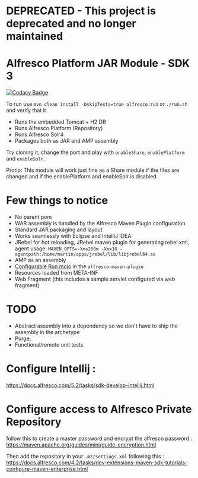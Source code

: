 # DEPRECATED - This project is deprecated and no longer maintained

# Alfresco Platform JAR Module - SDK 3

[![Codacy Badge](https://api.codacy.com/project/badge/Grade/d708fdf2a35342eda0fbe8d690e2cb69)](https://app.codacy.com/app/uw-it-edm/acs-act-as?utm_source=github.com&utm_medium=referral&utm_content=uw-it-edm/acs-act-as&utm_campaign=Badge_Grade_Dashboard)

To run use `mvn clean install -DskipTests=true alfresco:run` or `./run.sh` and verify that it 

 * Runs the embedded Tomcat + H2 DB 
 * Runs Alfresco Platform (Repository)
 * Runs Alfresco Solr4
 * Packages both as JAR and AMP assembly
 
 Try cloning it, change the port and play with `enableShare`, `enablePlatform` and `enableSolr`. 
 
 Protip: This module will work just fine as a Share module if the files are changed and 
 if the enablePlatform and enableSolr is disabled.
 
# Few things to notice

 * No parent pom
 * WAR assembly is handled by the Alfresco Maven Plugin configuration
 * Standard JAR packaging and layout
 * Works seamlessly with Eclipse and IntelliJ IDEA
 * JRebel for hot reloading, JRebel maven plugin for generating rebel.xml, agent usage: `MAVEN_OPTS=-Xms256m -Xmx1G -agentpath:/home/martin/apps/jrebel/lib/libjrebel64.so`
 * AMP as an assembly
 * [Configurable Run mojo](https://github.com/Alfresco/alfresco-sdk/blob/sdk-3.0/plugins/alfresco-maven-plugin/src/main/java/org/alfresco/maven/plugin/RunMojo.java) in the `alfresco-maven-plugin`
 * Resources loaded from META-INF
 * Web Fragment (this includes a sample servlet configured via web fragment)
 
# TODO
 
  * Abstract assembly into a dependency so we don't have to ship the assembly in the archetype
  * Purge, 
  * Functional/remote unit tests
   
  
 
# Configure Intellij : 

https://docs.alfresco.com/5.2/tasks/sdk-develop-intellij.html

# Configure access to Alfresco Private Repository  

follow this to create a master password and encrypt the alfresco password : https://maven.apache.org/guides/mini/guide-encryption.html

Then add the repository in your `.m2/settings.xml` following this : https://docs.alfresco.com/4.2/tasks/dev-extensions-maven-sdk-tutorials-configure-maven-enterprise.html
